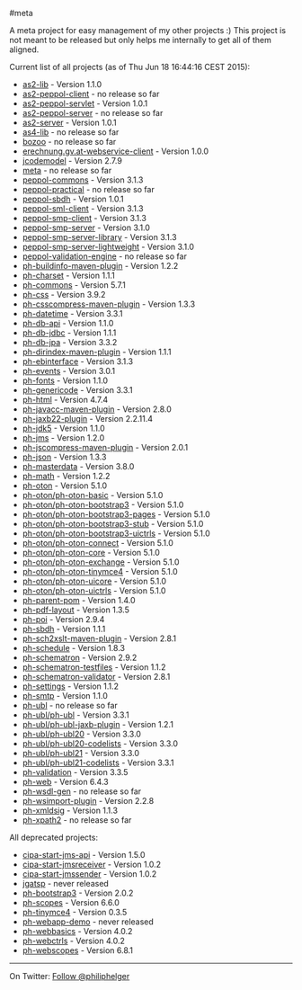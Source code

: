 #meta

A meta project for easy management of my other projects :)
This project is not meant to be released but only helps me internally to get all of them aligned.

Current list of all projects (as of Thu Jun 18 16:44:16 CEST 2015):

 * [as2-lib](https://github.com/phax/as2-lib) - Version 1.1.0
 * [as2-peppol-client](https://github.com/phax/as2-peppol-client) - no release so far
 * [as2-peppol-servlet](https://github.com/phax/as2-peppol-servlet) - Version 1.0.1
 * [as2-peppol-server](https://github.com/phax/as2-peppol-server) - no release so far
 * [as2-server](https://github.com/phax/as2-server) - Version 1.0.1
 * [as4-lib](https://github.com/phax/as4-lib) - no release so far
 * [bozoo](https://github.com/phax/bozoo) - no release so far
 * [erechnung.gv.at-webservice-client](https://github.com/phax/erechnung.gv.at-webservice-client) - Version 1.0.0
 * [jcodemodel](https://github.com/phax/jcodemodel) - Version 2.7.9
 * [meta](https://github.com/phax/meta) - no release so far
 * [peppol-commons](https://github.com/phax/peppol-commons) - Version 3.1.3
 * [peppol-practical](https://github.com/phax/peppol-practical) - no release so far
 * [peppol-sbdh](https://github.com/phax/peppol-sbdh) - Version 1.0.1
 * [peppol-sml-client](https://github.com/phax/peppol-sml-client) - Version 3.1.3
 * [peppol-smp-client](https://github.com/phax/peppol-smp-client) - Version 3.1.3
 * [peppol-smp-server](https://github.com/phax/peppol-smp-server) - Version 3.1.0
 * [peppol-smp-server-library](https://github.com/phax/peppol-smp-server-library) - Version 3.1.3
 * [peppol-smp-server-lightweight](https://github.com/phax/peppol-smp-server-lightweight) - Version 3.1.0
 * [peppol-validation-engine](https://github.com/phax/peppol-validation-engine) - no release so far
 * [ph-buildinfo-maven-plugin](https://github.com/phax/ph-buildinfo-maven-plugin) - Version 1.2.2
 * [ph-charset](https://github.com/phax/ph-charset) - Version 1.1.1
 * [ph-commons](https://github.com/phax/ph-commons) - Version 5.7.1
 * [ph-css](https://github.com/phax/ph-css) - Version 3.9.2
 * [ph-csscompress-maven-plugin](https://github.com/phax/ph-csscompress-maven-plugin) - Version 1.3.3
 * [ph-datetime](https://github.com/phax/ph-datetime) - Version 3.3.1
 * [ph-db-api](https://github.com/phax/ph-db-api) - Version 1.1.0
 * [ph-db-jdbc](https://github.com/phax/ph-db-jdbc) - Version 1.1.1
 * [ph-db-jpa](https://github.com/phax/ph-db-jpa) - Version 3.3.2
 * [ph-dirindex-maven-plugin](https://github.com/phax/ph-dirindex-maven-plugin) - Version 1.1.1
 * [ph-ebinterface](https://github.com/phax/ph-ebinterface) - Version 3.1.3
 * [ph-events](https://github.com/phax/ph-events) - Version 3.0.1
 * [ph-fonts](https://github.com/phax/ph-fonts) - Version 1.1.0
 * [ph-genericode](https://github.com/phax/ph-genericode) - Version 3.3.1
 * [ph-html](https://github.com/phax/ph-html) - Version 4.7.4
 * [ph-javacc-maven-plugin](https://github.com/phax/ph-javacc-maven-plugin) - Version 2.8.0
 * [ph-jaxb22-plugin](https://github.com/phax/ph-jaxb22-plugin) - Version 2.2.11.4
 * [ph-jdk5](https://github.com/phax/ph-jdk5) - Version 1.1.0
 * [ph-jms](https://github.com/phax/ph-jms) - Version 1.2.0
 * [ph-jscompress-maven-plugin](https://github.com/phax/ph-jscompress-maven-plugin) - Version 2.0.1
 * [ph-json](https://github.com/phax/ph-json) - Version 1.3.3
 * [ph-masterdata](https://github.com/phax/ph-masterdata) - Version 3.8.0
 * [ph-math](https://github.com/phax/ph-math) - Version 1.2.2
 * [ph-oton](https://github.com/phax/ph-oton) - Version 5.1.0
 * [ph-oton/ph-oton-basic](https://github.com/phax/ph-oton/ph-oton-basic) - Version 5.1.0
 * [ph-oton/ph-oton-bootstrap3](https://github.com/phax/ph-oton/ph-oton-bootstrap3) - Version 5.1.0
 * [ph-oton/ph-oton-bootstrap3-pages](https://github.com/phax/ph-oton/ph-oton-bootstrap3-pages) - Version 5.1.0
 * [ph-oton/ph-oton-bootstrap3-stub](https://github.com/phax/ph-oton/ph-oton-bootstrap3-stub) - Version 5.1.0
 * [ph-oton/ph-oton-bootstrap3-uictrls](https://github.com/phax/ph-oton/ph-oton-bootstrap3-uictrls) - Version 5.1.0
 * [ph-oton/ph-oton-connect](https://github.com/phax/ph-oton/ph-oton-connect) - Version 5.1.0
 * [ph-oton/ph-oton-core](https://github.com/phax/ph-oton/ph-oton-core) - Version 5.1.0
 * [ph-oton/ph-oton-exchange](https://github.com/phax/ph-oton/ph-oton-exchange) - Version 5.1.0
 * [ph-oton/ph-oton-tinymce4](https://github.com/phax/ph-oton/ph-oton-tinymce4) - Version 5.1.0
 * [ph-oton/ph-oton-uicore](https://github.com/phax/ph-oton/ph-oton-uicore) - Version 5.1.0
 * [ph-oton/ph-oton-uictrls](https://github.com/phax/ph-oton/ph-oton-uictrls) - Version 5.1.0
 * [ph-parent-pom](https://github.com/phax/ph-parent-pom) - Version 1.4.0
 * [ph-pdf-layout](https://github.com/phax/ph-pdf-layout) - Version 1.3.5
 * [ph-poi](https://github.com/phax/ph-poi) - Version 2.9.4
 * [ph-sbdh](https://github.com/phax/ph-sbdh) - Version 1.1.1
 * [ph-sch2xslt-maven-plugin](https://github.com/phax/ph-sch2xslt-maven-plugin) - Version 2.8.1
 * [ph-schedule](https://github.com/phax/ph-schedule) - Version 1.8.3
 * [ph-schematron](https://github.com/phax/ph-schematron) - Version 2.9.2
 * [ph-schematron-testfiles](https://github.com/phax/ph-schematron-testfiles) - Version 1.1.2
 * [ph-schematron-validator](https://github.com/phax/ph-schematron-validator) - Version 2.8.1
 * [ph-settings](https://github.com/phax/ph-settings) - Version 1.1.2
 * [ph-smtp](https://github.com/phax/ph-smtp) - Version 1.1.0
 * [ph-ubl](https://github.com/phax/ph-ubl) - no release so far
 * [ph-ubl/ph-ubl](https://github.com/phax/ph-ubl/ph-ubl) - Version 3.3.1
 * [ph-ubl/ph-ubl-jaxb-plugin](https://github.com/phax/ph-ubl/ph-ubl-jaxb-plugin) - Version 1.2.1
 * [ph-ubl/ph-ubl20](https://github.com/phax/ph-ubl/ph-ubl20) - Version 3.3.0
 * [ph-ubl/ph-ubl20-codelists](https://github.com/phax/ph-ubl/ph-ubl20-codelists) - Version 3.3.0
 * [ph-ubl/ph-ubl21](https://github.com/phax/ph-ubl/ph-ubl21) - Version 3.3.0
 * [ph-ubl/ph-ubl21-codelists](https://github.com/phax/ph-ubl/ph-ubl21-codelists) - Version 3.3.1
 * [ph-validation](https://github.com/phax/ph-validation) - Version 3.3.5
 * [ph-web](https://github.com/phax/ph-web) - Version 6.4.3
 * [ph-wsdl-gen](https://github.com/phax/ph-wsdl-gen) - no release so far
 * [ph-wsimport-plugin](https://github.com/phax/ph-wsimport-plugin) - Version 2.2.8
 * [ph-xmldsig](https://github.com/phax/ph-xmldsig) - Version 1.1.3
 * [ph-xpath2](https://github.com/phax/ph-xpath2) - no release so far

All deprecated projects:

 * [cipa-start-jms-api](https://github.com/phax/cipa-start-jms-api) - Version 1.5.0
 * [cipa-start-jmsreceiver](https://github.com/phax/cipa-start-jmsreceiver) - Version 1.0.2
 * [cipa-start-jmssender](https://github.com/phax/cipa-start-jmssender) - Version 1.0.2
 * [jgatsp](https://github.com/phax/jgatsp) - never released
 * [ph-bootstrap3](https://github.com/phax/ph-bootstrap3) - Version 2.0.2
 * [ph-scopes](https://github.com/phax/ph-scopes) - Version 6.6.0
 * [ph-tinymce4](https://github.com/phax/ph-tinymce4) - Version 0.3.5
 * [ph-webapp-demo](https://github.com/phax/ph-webapp-demo) - never released
 * [ph-webbasics](https://github.com/phax/ph-webbasics) - Version 4.0.2
 * [ph-webctrls](https://github.com/phax/ph-webctrls) - Version 4.0.2
 * [ph-webscopes](https://github.com/phax/ph-webscopes) - Version 6.8.1

---

On Twitter: <a href="https://twitter.com/philiphelger">Follow @philiphelger</a>
